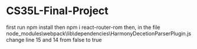 # CS35L-Final-Project

first run npm install
then npm i react-router-rom
then,
in the file node_modules\webpack\lib\dependencies\HarmonyDecetionParserPlugin.js change line 15 and 14 from false to true